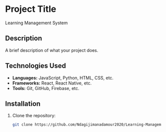 # Project Title
Learning Management System
## Description
A brief description of what your project does.
## Technologies Used
- **Languages:** JavaScript, Python, HTML, CSS, etc.
- **Frameworks:** React, React Native, etc.
- **Tools:** Git, GitHub, Firebase, etc.
## Installation

1. Clone the repository:
   ```bash
   git clone https://github.com/Ndagijimanadamour2020/Learning-Management-System.git
